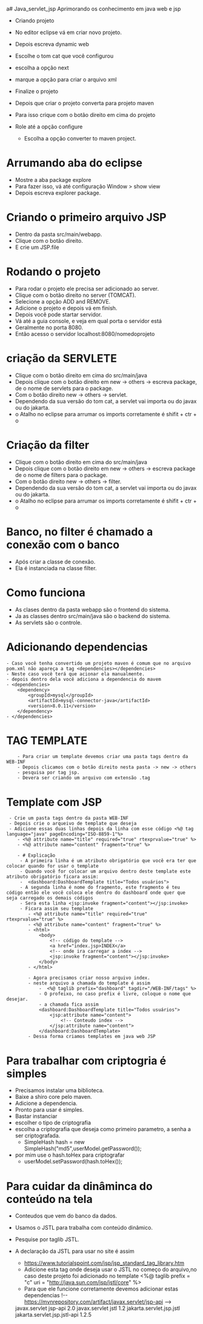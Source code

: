 a# Java_servlet_jsp
Aprimorando os conhecimento em java web e jsp

 - Criando projeto
  - No editor eclipse vá em criar novo projeto.
  - Depois escreva dynamic web
  - Escolhe o tom cat que você configurou
  - escolha a opção next
  - marque a opção para criar o arquivo xml
  - Finalize o projeto

 - Depois que criar o projeto converta para projeto maven
 - Para isso crique com o botão direito em cima do projeto
 - Role até a opção configure
    - Escolha a opção converter to maven project.

# Arrumando aba do eclipse
- Mostre a aba package explore
- Para fazer isso, vá até configuração Window > show view
- Depois escreva explorer package.

# Criando o primeiro arquivo JSP
 - Dentro da pasta src/main/webapp.
 - Clique com o botão direito.
 - E crie um JSP.file

 # Rodando o projeto
 - Para rodar o projeto ele precisa ser adicionado ao server.
 - Clique com o botão direito no server (TOMCAT).
 - Selecione a opção ADD and REMOVE.
 - Adicione o projeto e depois vá em finish.
 - Depois você pode startar servidor.
 - Vá até a guia console, e veja em qual porta o servidor está
 - Geralmente no porta 8080.
 - Então acesso o servidor localhost:8080/nomedoprojeto

 # criação da SERVLETE
  - Clique com o botão direito em cima do src/main/java
  - Depois clique com o botão direito em new -> others -> escreva package, de o nome de servlets para o package.
  - Com o botão direito new -> others -> servlet.
  - Dependendo da sua versão do tom cat, a servlet vai importa ou do javax ou do jakarta.
  - o Atalho no eclipse para arrumar os imports corretamente é shifit + ctr + o

  # Criação da filter
  - Clique com o botão direito em cima do src/main/java
  - Depois clique com o botão direito em new -> others -> escreva package de o nome de filters para o package.
  - Com o botão direito new -> others -> filter.
  - Dependendo da sua versão do tom cat, a servlet vai importa ou do javax ou do jakarta.
  - o Atalho no eclipse para arrumar os imports corretamente é shifit + ctr + o
  
  # Banco, no filter é chamado a conexão com o banco
  - Após criar a classe de conexão.
  - Ela é instanciada na classe filter.

  # Como funciona
  - As clases dentro da pasta webapp são o frontend do sistema.
  - Ja as classes dentro src/main/java são o backend do sistema.
  - As servlets são o controle.

  # Adicionando dependencias
    - Caso você tenha convertido um projeto maven é comum que no arquivo pom.xml não apareça a tag <dependencies></dependencies>
    - Neste caso você terá que acionar ela manualmente.
    - depois dentro dela você adiciona a dependencia do mavem 
    - <dependencies>
        <dependency>
            <groupId>mysql</groupId>
            <artifactId>mysql-connector-java</artifactId>
            <version>8.0.11</version>
        </dependency>
    - </dependencies>


  # TAG TEMPLATE
        - Para criar um template devemos criar uma pasta tags dentro da WEB-INF
        - Depois clicamos com o botão direito nesta pasta -> new -> others
        - pesquisa por tag jsp.
        - Devera ser criando um arquivo com extensão .tag

  # Template com JSP
     - Crie um pasta tags dentro da pasta WEB-INF
     - Depois crie o arqueivo de template que deseja
     - Adicione essas duas linhas depois da linha com esse código <%@ tag language="java" pageEncoding="ISO-8859-1"%>
        - <%@ attribute name="title" required="true" rtexprvalue="true" %>
        - <%@ attribute name="content" fragment="true" %>

        - # Explicação
         - A primeira linha é um atributo obrigatório que você era ter que colocar quando for usar o template
         - Quando você for colocar um arquivo dentro deste template este atributo obrigatório ficara assim:
         -  <dashboard:DashboardTemplate title="Todos usuários">
         - A segunda linha é nome do fragmento, este fragmento é teu código então ele você coloca ele dentro do dashboard onde quer que seja carregado os demais códigos
         - Sera esta linha <jsp:invoke fragment="content"></jsp:invoke>
         - Ficara assim seu template
            - <%@ attribute name="title" required="true" rtexprvalue="true" %>
            - <%@ attribute name="content" fragment="true" %>
            - <html>
                <body>
                    <!-- código do template -->
                    <a href="index.jsp>INDEX</a>
                    <!-- onde ira carregar a index -->
                    <jsp:invoke fragment="content"></jsp:invoke>
                </body> 
            - </html>

            - Agora precisamos criar nosso arquivo index.
            - neste arquivo a chamada do template é assim
                -  <%@ taglib prefix="dashboard" tagdir="/WEB-INF/tags" %>
                - O profeixo, no caso prefix é livre, coloque o nome que desejar.
                - a chamada fica assim
                <dashboard:DashboardTemplate title="Todos usuários">
 	                <jsp:attribute name="content"> 
                        <!-- Conteudo index -->
                    </jsp:attribute name="content"> 
                </dashboard:DashboardTemplate>
            - Dessa forma criamos templates em java web JSP

# Para trabalhar com criptogria é simples
- Precisamos instalar uma biblioteca.
- Baixe a shiro core pelo maven.
- Adicione a dependencia.
- Pronto para usar é simples.
- Bastar instanciar
- escolher o tipo de criptografia
- escolha a criptografia que deseja como primeiro parametro, a senha a ser criptografada.
    - SimpleHash hash = new SimpleHash("md5",userModel.getPassword());
- por mim use o hash.toHex para criptografar
     - userModel.setPassword(hash.toHex());

# Para cuidar da dinâminca do conteúdo na tela
 - Conteudos que vem do banco da dados.
 - Usamos o JSTL para trabalha com conteúdo dinâmico.
 - Pesquise por taglib JSTL.
 - A declaração da JSTL para usar no site é assim
    - https://www.tutorialspoint.com/jsp/jsp_standard_tag_library.htm
    - Adicione esta tag onde deseja usar o JSTL no começo do arquivo,no caso deste projeto foi adicionado no template <%@ taglib prefix = "c" uri = "http://java.sun.com/jsp/jstl/core" %>
    - Para que ele funcione corretamente devemos adicionar estas dependencias
    !-- https://mvnrepository.com/artifact/javax.servlet/jsp-api -->
	<dependency>
	    <groupId>javax.servlet</groupId>
	    <artifactId>jsp-api</artifactId>
	    <version>2.0</version>
	</dependency>

    <!-- https://mvnrepository.com/artifact/javax.servlet/jstl -->
	<dependency>
	    <groupId>javax.servlet</groupId>
	    <artifactId>jstl</artifactId>
	    <version>1.2</version>
	</dependency>
	
	<!-- https://mvnrepository.com/artifact/jakarta.servlet.jsp.jstl/jakarta.servlet.jsp.jstl-api -->
	<dependency>
	    <groupId>jakarta.servlet.jsp.jstl</groupId>
	    <artifactId>jakarta.servlet.jsp.jstl-api</artifactId>
	    <version>1.2.5</version>
	</dependency>
